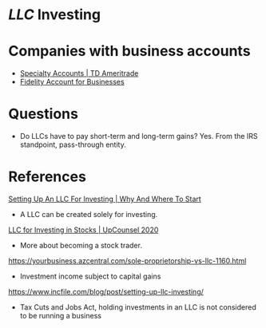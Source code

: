# *LLC* Investing



# Companies with business accounts
* [Specialty Accounts | TD Ameritrade](https://www.tdameritrade.com/account-types/specialty.page)
* [Fidelity Account for Businesses](https://www.fidelity.com/open-account/fidelity-account-for-businesses)

# Questions
* Do LLCs have to pay short-term and long-term gains?
  Yes. From the IRS standpoint, pass-through entity.


# References
[Setting Up An LLC For Investing | Why And Where To Start](https://thecollegeinvestor.com/9652/setting-llc-investing/)
* A LLC can be created solely for investing.

[LLC for Investing in Stocks | UpCounsel 2020](https://www.upcounsel.com/llc-for-investing-in-stocks)
* More about becoming a stock trader.

https://yourbusiness.azcentral.com/sole-proprietorship-vs-llc-1160.html
* Investment income subject to capital gains

https://www.incfile.com/blog/post/setting-up-llc-investing/
* Tax Cuts and Jobs Act, holding investments in an LLC is not considered to be running a business
